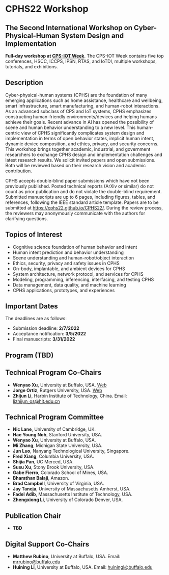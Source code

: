 # CPHS22 Workshop

## The Second International Workshop on Cyber-Physical-Human System Design and Implementation


**Full-day workshop at [CPS-IOT Week](https://cpsiotweek.neslab.it/index.php)**. The CPS-IOT Week contains five top conferences, HSCC, ICCPS, IPSN, RTAS, and IoTDI, multiple workshops, tutorials, and exhibitions. 

## Description

Cyber-physical-human systems (CPHS) are the foundation of many emerging applications such as home assistance, healthcare and wellbeing, smart infrastructure, smart manufacturing, and human-robot interactions. As an advanced subclass of CPS and IoT systems, CPHS emphasizes constructing human-friendly environments/devices and helping humans achieve their goals. Recent advance in AI has opened the possibility of scene and human behavior understanding to a new level. This human-centric view of CPHS significantly complicates system design and implementation in terms of open behavior states, implicit human intent, dynamic device composition, and ethics, privacy, and security concerns.
This workshop brings together academic, industrial, and government researchers to exchange CPHS design and implementation challenges and latest research results. We solicit invited papers and open submissions. Both will be reviewed based on their research vision and academic contribution.

CPHS accepts double-blind paper submissions which have not been previously published. Posted technical reports (ArXiv or similar) do not count as prior publication and do not violate the double-blind requirement. Submitted manuscripts are up to 6 pages, including figures, tables, and references, following the IEEE standard article template. Papers are to be submitted at <https://cphs22.github.io/CPHS22/>. During the review process, the reviewers may anonymously communicate with the authors for clarifying questions.


## Topics of Interest

- Cognitive science foundation of human behavior and intent
- Human intent prediction and behavior understanding
- Scene understanding and human-robot/object interaction
- Ethics, security, privacy and safety issues in CPHS
- On-body, implantable, and ambient devices for CPHS
- System architecture, network protocol, and services for CPHS
- Modeling, programming, inferencing, interfacing, and testing CPHS
- Data management, data quality, and machine learning
- CPHS applications, prototypes, and experiences 


## Important Dates
The deadlines are as follows:
 - Submission deadline: **2/7/2022**
 - Acceptance notification: **3/5/2022**
 - Final manuscripts: **3/31/2022**


## Program (TBD)


## Technical Program Co-Chairs
- **Wenyao Xu**, University at Buffalo, USA. [Web](https://cse.buffalo.edu/~wenyaoxu/)
- **Jorge Ortiz**, Rutgers University, USA. [Web](http://rcgb.rutgers.edu/jorge-ortiz/)
- **Zhijun Li**, Harbin Institute of Technology, China. Email: lizhijun_os@hit.edu.cn


## Technical Program Committee
- **Nic Lane**, University of Cambridge, UK.
- **Hae Young Noh**, Stanford University, USA.
- **Wenyao Xu**, University at Buffalo, USA.
- **Mi Zhang**, Michigan State University, USA.
- **Jun Luo**, Nanyang Technological University, Singapore.
- **Fred Xiang**, Columbia University, USA.
- **Shijia Pan**, UC Merced, USA.
- **Susu Xu**, Stony Brook University, USA.
- **Gabe Fierro**, Colorado School of Mines, USA.
- **Bharathan Balaji**, Amazon.
- **Brad Campbell**, University of Virginia, USA.
- **Jay Taneja**, University of Massachusetts Amherst, USA.
- **Fadel Adib**, Massachusetts Institute of Technology, USA.
- **Zhengxiong Li**, University of Colorado Denver, USA.


## Publication Chair
- **TBD**

  
## Digital Support Co-Chairs 
- **Matthew Rubino**, University at Buffalo, USA. Email: mrrubino@buffalo.edu
- **Huining Li**, University at Buffalo, USA. Email: huiningl@buffalo.edu
